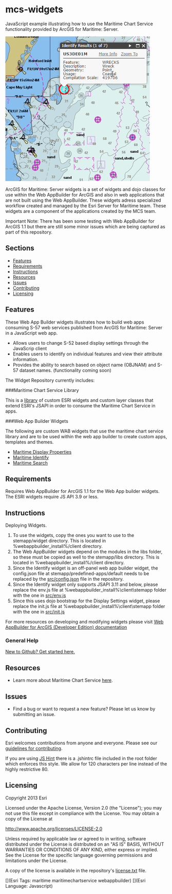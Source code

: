 # mcs-widgets

JavaScript example illustrating how to use the Maritime Chart Service functionality provided by ArcGIS for Maritime: Server.

![App](maritimechartservice-sample-viewer.png)

ArcGIS for Maritime: Server widgets is a set of widgets and dojo classes for use within the Web AppBuilder for ArcGIS and also in web applications that are not built using the Web AppBuilder. These widgets adress specialized workflow created and managed by the Esri Server for Maritime team. These widgets are a component of the applications created by the MCS team.

Important Note: There has been some testing with Web AppBuilder for ArcGIS 1.1 but there are still some minor issues which are being captured as part of this repository.

## Sections

* [Features](#features)
* [Requirements](#requirements)
* [Instructions](#instructions)
* [Resources](#resources)
* [Issues](#issues)
* [Contributing](#contributing)
* [Licensing](#licensing)

## Features

These Web App Builder widgets illustrates how to build web apps consuming S-57 web services published from ArcGIS for Maritime: Server in a JavaScript web app.
* Allows users to change S-52 based display settings through the JavaScrip client
* Enables users to identify on individual features and view their attribute information.
* Provides the ability to search based on object name (OBJNAM) and S-57 dataset names. (functionality coming soon)

The Widget Repository currently includes:

###Maritime Chart Service Library

This is a [library](./src/libs/mcs-widgets/README.md) of custom ESRI widgets and custom layer classes that extend ESRI's JSAPI in order to consume the Maritime Chart Service in apps. 

###Web App Builder Widgets

The following are custom WAB widgets that use the maritime chart service library and are to be used within the web app builder to create custom apps, templates and themes.

* [Maritime Display Properties](./src/widgets/MaritimeDisplayProperties/README.md)
* [Maritime Identify](./src/widgets/MaritimeIdentify/README.md)
* [Maritime Search](./src/widgets/MaritimeSearch/README.md)


## Requirements
Requires Web AppBuilder for ArcGIS 1.1 for the Web App builder widgets. The ESRI widgets require JS API 3.9 or less. 

## Instructions
Deploying Widgets.

1. To use the widgets, copy the ones you want to use to the stemapp/widget directory. This is located in %webappbuilder_install%/client directory.
2. The Web AppBuilder widgets depend on the modules in the libs folder, so these must be copied as well to the stemapp/libs directory. This is located in %webappbuilder_install%/client directory. 
3. Since the Identify widget is an off-panel web app builder widget, the config.json file at stemapp/predefined-apps/default needs to be replaced by the [src/config.json](src/config.js) file in the repository. 
4. Since the Identify widget only supports JSAPI 3.11 and below, please replace the env.js file at %webappbuilder_install%\client\stemapp folder with the one in [src/env.js](./src/env.js)
5. Since this uses dojo bootstrap for the Display Settings widget, please replace the init.js file at %webappbuilder_install%\client\stemapp folder with the one in [src/init.js](./src/init.js)

For more resources on developing and modifying widgets please visit
[Web AppBuilder for ArcGIS (Developer Edition) documentation](https://developers.arcgis.com/web-appbuilder/)

### General Help
[New to Github? Get started here.](http://htmlpreview.github.com/?https://github.com/Esri/esri.github.com/blob/master/help/esri-getting-to-know-github.html)


## Resources

* Learn more about Maritime Chart Service [here](http://blogs.esri.com/esri/arcgis/2015/01/21/a-brief-introduction-to-the-maritime-chart-server/).

## Issues

* Find a bug or want to request a new feature?  Please let us know by submitting an issue.

## Contributing

Esri welcomes contributions from anyone and everyone. Please see our [guidelines for contributing](https://github.com/esri/contributing).

If you are using [JS Hint](http://http://www.jshint.com/) there is a .jshintrc file included in the root folder which enforces this style.
We allow for 120 characters per line instead of the highly restrictive 80.

## Licensing

Copyright 2013 Esri

Licensed under the Apache License, Version 2.0 (the "License");
you may not use this file except in compliance with the License.
You may obtain a copy of the License at

   http://www.apache.org/licenses/LICENSE-2.0

Unless required by applicable law or agreed to in writing, software
distributed under the License is distributed on an "AS IS" BASIS,
WITHOUT WARRANTIES OR CONDITIONS OF ANY KIND, either express or implied.
See the License for the specific language governing permissions and
limitations under the License.

A copy of the license is available in the repository's
[license.txt](license.txt) file.

[](Esri Tags: maritime maritimechartservice webappbuilder)
[](Esri Language: Javascript)

